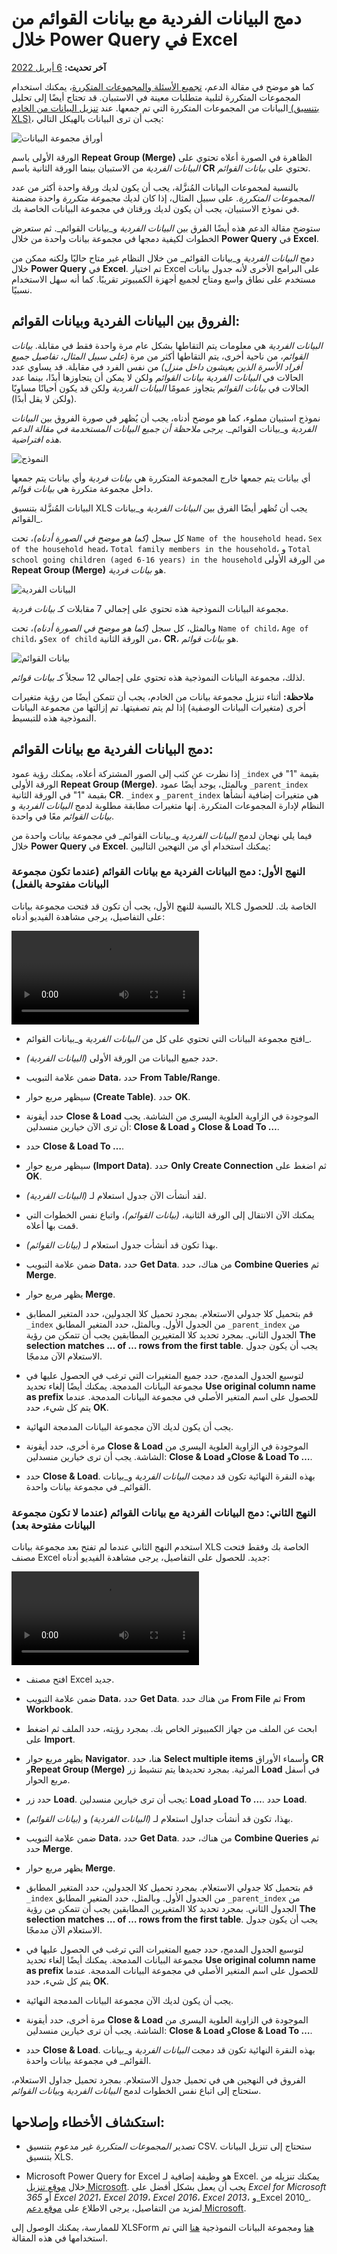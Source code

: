 # دمج البيانات الفردية مع بيانات القوائم من خلال Power Query في Excel
**آخر تحديث:** <a href="https://github.com/kobotoolbox/docs/blob/73dbdbb56448bbfbdb62af8017b71582965291d2/source/merging_dataset_excel_power_query.md" class="reference">6 أبريل 2022</a>

كما هو موضح في مقالة الدعم،
[تجميع الأسئلة والمجموعات المتكررة](group_repeat.md)، يمكنك استخدام
المجموعات المتكررة لتلبية متطلبات معينة في الاستبيان. قد تحتاج أيضًا إلى
تحليل البيانات من المجموعات المتكررة التي تم جمعها. عند
[تنزيل البيانات من الخادم (بتنسيق XLS)](export_download.md)، يجب أن
ترى البيانات بالهيكل التالي:

![أوراق مجموعة البيانات](/images/merging_dataset_excel_power_query/dataset_sheets.png)

الورقة الأولى باسم **Repeat Group (Merge)** الظاهرة في الصورة
أعلاه تحتوي على _البيانات الفردية_ من الاستبيان بينما الورقة الثانية باسم
**CR** تحتوي على _بيانات القوائم_.

<p class="note">
  بالنسبة لمجموعات البيانات المُنزَّلة، يجب أن يكون لديك ورقة واحدة أكثر من عدد
  <em>المجموعات المتكررة</em>. على سبيل المثال، إذا كان لديك
  <em>مجموعة متكررة</em> واحدة مضمنة في نموذج الاستبيان، يجب أن يكون لديك ورقتان
  في مجموعة البيانات الخاصة بك.
</p>

ستوضح مقالة الدعم هذه أيضًا الفرق بين _البيانات الفردية_
و_بيانات القوائم_. ثم ستعرض الخطوات لكيفية دمجها في
مجموعة بيانات واحدة من خلال **Power Query** في **Excel**.

دمج _البيانات الفردية_ و_بيانات القوائم_ من خلال النظام غير
متاح حاليًا ولكنه ممكن من خلال **Power Query** في **Excel**. تم اختيار Excel على البرامج الأخرى لأنه جدول بيانات مستخدم على نطاق واسع ومتاح
لجميع أجهزة الكمبيوتر تقريبًا. كما أنه سهل الاستخدام نسبيًا.

## الفروق بين البيانات الفردية وبيانات القوائم:

_البيانات الفردية_ هي معلومات يتم التقاطها بشكل عام مرة واحدة فقط في
مقابلة. _بيانات القوائم_، من ناحية أخرى، يتم التقاطها أكثر من مرة _(على سبيل المثال،
تفاصيل جميع أفراد الأسرة الذين يعيشون داخل منزل)_ من نفس
الفرد في مقابلة. قد يساوي عدد الحالات في _البيانات الفردية_
_بيانات القوائم_ ولكن لا يمكن أن يتجاوزها أبدًا، بينما عدد الحالات في _بيانات
القوائم_ يتجاوز عمومًا _البيانات الفردية_ ولكن قد يكون أحيانًا مساويًا (ولكن
لا يقل أبدًا).

نموذج استبيان مملوء، كما هو موضح أدناه، يجب أن يُظهر في صورة
الفروق بين _البيانات الفردية_ و_بيانات القوائم_. _يرجى ملاحظة أن جميع البيانات
المستخدمة في مقالة الدعم هذه افتراضية_.

![النموذج](/images/merging_dataset_excel_power_query/form.png)

<p class="note">
  أي بيانات يتم جمعها خارج المجموعة المتكررة هي
  <em>بيانات فردية</em> وأي بيانات يتم جمعها داخل مجموعة متكررة
  هي <em>بيانات قوائم</em>.
</p>

البيانات المُنزَّلة بتنسيق XLS يجب أن تُظهر أيضًا الفرق بين
_البيانات الفردية_ و_بيانات القوائم_.

كل سجل _(كما هو موضح في الصورة أدناه)_، تحت `Name of the household head`،
`Sex of the household head`، `Total family members in the household`، و
`Total school going children (aged 6-16 years) in the household` من
الورقة الأولى **Repeat Group (Merge)** هو _بيانات فردية_.

![البيانات الفردية](/images/merging_dataset_excel_power_query/individual_data.png)

مجموعة البيانات النموذجية هذه تحتوي على إجمالي 7 مقابلات كـ _بيانات فردية_.

وبالمثل، كل سجل _(كما هو موضح في الصورة أدناه)_، تحت `Name of child`،
`Age of child`، و`Sex of child` من الورقة الثانية، **CR**، هو _بيانات
قوائم_.

![بيانات القوائم](/images/merging_dataset_excel_power_query/roster_data.png)

لذلك، مجموعة البيانات النموذجية هذه تحتوي على إجمالي 12 سجلاً كـ _بيانات قوائم_.

<p class="note">
  <strong>ملاحظة:</strong> أثناء تنزيل مجموعة بيانات من الخادم، يجب أن
  تتمكن أيضًا من رؤية متغيرات أخرى (متغيرات البيانات الوصفية) إذا لم يتم
  تصفيتها. تم إزالتها من مجموعة البيانات النموذجية هذه للتبسيط.
</p>

## دمج البيانات الفردية مع بيانات القوائم:

إذا نظرت عن كثب إلى الصور المشتركة أعلاه، يمكنك رؤية عمود `_index` بقيمة "1" في الورقة الأولى **Repeat Group (Merge)**. وبالمثل، يوجد أيضًا
عمود `_parent_index` بقيمة "1" في الورقة الثانية **CR**. `_index` و
`_parent_index` هي متغيرات إضافية أنشأها النظام لإدارة المجموعات المتكررة. إنها متغيرات مطابقة مطلوبة لدمج _البيانات الفردية_ و
_بيانات القوائم_ معًا في واحدة.

فيما يلي نهجان لدمج _البيانات الفردية_ و_بيانات القوائم_ في
مجموعة بيانات واحدة من خلال **Power Query** في **Excel**. يمكنك استخدام أي من
النهجين التاليين:

### النهج الأول: دمج البيانات الفردية مع بيانات القوائم (عندما تكون مجموعة البيانات مفتوحة بالفعل)

بالنسبة للنهج الأول، يجب أن تكون قد فتحت مجموعة بيانات XLS الخاصة بك. للحصول على التفاصيل،
يرجى مشاهدة الفيديو أدناه:

<video controls>
  <source
    src="./_static/files/merging_dataset_excel_power_query/xls_dataset_open.mp4"
    type="video/mp4"
  />
</video>

-   افتح مجموعة البيانات التي تحتوي على كل من _البيانات الفردية_ و_بيانات القوائم_.

-   حدد جميع البيانات من الورقة الأولى _(البيانات الفردية)_.

-   ضمن علامة التبويب **Data**، حدد **From Table/Range**.

-   سيظهر مربع حوار **(Create Table)**. حدد **OK**.

-   حدد أيقونة **Close & Load** الموجودة في الزاوية العلوية اليسرى من
    الشاشة. يجب أن ترى الآن خيارين منسدلين: **Close & Load** و
    **Close & Load To …**.

-   حدد **Close & Load To …**.

-   سيظهر مربع حوار **(Import Data)**. حدد **Only Create
    Connection** ثم اضغط على **OK**.

-   لقد أنشأت الآن جدول استعلام لـ _(البيانات الفردية)_.

-   يمكنك الآن الانتقال إلى الورقة الثانية، _(بيانات القوائم)_، واتباع نفس
    الخطوات التي قمت بها أعلاه.

-   بهذا تكون قد أنشأت جدول استعلام لـ _(بيانات القوائم)_.

-   ضمن علامة التبويب **Data**، حدد **Get Data**. من هناك، حدد **Combine
    Queries** ثم **Merge**.

-   يظهر مربع حوار **Merge**.

-   قم بتحميل كلا جدولي الاستعلام. بمجرد تحميل كلا الجدولين، حدد
    المتغير المطابق `_index` من الجدول الأول. وبالمثل، حدد
    المتغير المطابق `_parent_index` من الجدول الثاني. بمجرد
    تحديد كلا المتغيرين المطابقين يجب أن تتمكن من رؤية **The selection
    matches … of … rows from the first table**. يجب أن يكون جدول الاستعلام الآن
    مدمجًا.

-   لتوسيع الجدول المدمج، حدد جميع المتغيرات التي ترغب في الحصول عليها في
    مجموعة البيانات المدمجة. يمكنك أيضًا إلغاء تحديد **Use original column name as
    prefix** للحصول على اسم المتغير الأصلي في مجموعة البيانات المدمجة. عندما
    يتم كل شيء، حدد **OK**.

-   يجب أن يكون لديك الآن مجموعة البيانات المدمجة النهائية.

-   مرة أخرى، حدد أيقونة **Close & Load** الموجودة في الزاوية العلوية اليسرى
    من الشاشة. يجب أن ترى خيارين منسدلين: **Close & Load**
    و**Close & Load To …**.

-   حدد **Close & Load**. بهذه النقرة النهائية تكون قد دمجت
    _البيانات الفردية_ و_بيانات القوائم_ في مجموعة بيانات واحدة.

### النهج الثاني: دمج البيانات الفردية مع بيانات القوائم (عندما لا تكون مجموعة البيانات مفتوحة بعد)

استخدم النهج الثاني عندما لم تفتح بعد مجموعة بيانات XLS الخاصة بك وفقط
فتحت مصنف Excel جديد. للحصول على التفاصيل، يرجى مشاهدة الفيديو أدناه:

<video controls>
  <source
    src="./_static/files/merging_dataset_excel_power_query/new_excel_workbook.mp4"
    type="video/mp4"
  />
</video>

-   افتح مصنف Excel جديد.

-   ضمن علامة التبويب **Data**، حدد **Get Data**. من هناك حدد **From File**
    ثم **From Workbook**.

-   ابحث عن الملف من جهاز الكمبيوتر الخاص بك. بمجرد رؤيته، حدد الملف ثم
    اضغط على **Import**.

-   يظهر مربع حوار **Navigator**. هنا، حدد **Select multiple items**
    وأسماء الأوراق **CR** و**Repeat Group (Merge)** المرئية.
    بمجرد تحديدها يتم تنشيط زر **Load** في أسفل مربع الحوار.

-   حدد زر **Load**. يجب أن ترى خيارين منسدلين: **Load**
    و**Load To …**. حدد **Load**.

-   بهذا، تكون قد أنشأت جداول استعلام لـ _(البيانات الفردية)_ و
    _(بيانات القوائم)_.

-   ضمن علامة التبويب **Data**، حدد **Get Data**. من هناك، حدد **Combine
    Queries** ثم حدد **Merge**.

-   يظهر مربع حوار **Merge**.

-   قم بتحميل كلا جدولي الاستعلام. بمجرد تحميل كلا الجدولين، حدد
    المتغير المطابق `_index` من الجدول الأول. وبالمثل، حدد
    المتغير المطابق `_parent_index` من الجدول الثاني. بمجرد
    تحديد كلا المتغيرين المطابقين يجب أن تتمكن من رؤية **The selection
    matches … of … rows from the first table**. يجب أن يكون جدول الاستعلام الآن
    مدمجًا.

-   لتوسيع الجدول المدمج، حدد جميع المتغيرات التي ترغب في الحصول عليها في
    مجموعة البيانات المدمجة. يمكنك أيضًا إلغاء تحديد **Use original column name as
    prefix** للحصول على اسم المتغير الأصلي في مجموعة البيانات المدمجة. عندما
    يتم كل شيء، حدد **OK**.

-   يجب أن يكون لديك الآن مجموعة البيانات المدمجة النهائية.

-   مرة أخرى، حدد أيقونة **Close & Load** الموجودة في الزاوية العلوية اليسرى
    من الشاشة. يجب أن ترى خيارين منسدلين: **Close & Load**
    و**Close & Load To …**.

-   حدد **Close & Load**. بهذه النقرة النهائية تكون قد دمجت
    _البيانات الفردية_ و_بيانات القوائم_ في مجموعة بيانات واحدة.

<p class="note">
  الفروق في النهجين هي في تحميل جدول الاستعلام. بمجرد
  تحميل جداول الاستعلام، ستحتاج إلى اتباع نفس الخطوات لدمج
  <em>البيانات الفردية</em> و<em>بيانات القوائم</em>.
</p>

## استكشاف الأخطاء وإصلاحها:

-   تصدير _المجموعات المتكررة_ غير مدعوم بتنسيق CSV. ستحتاج إلى
    تنزيل البيانات بتنسيق XLS.

-   Microsoft Power Query for Excel هو وظيفة إضافية لـ Excel. يمكنك تنزيله
    من خلال
    [موقع تنزيل Microsoft](https://www.microsoft.com/en-us/download/details.aspx?id=39379).
    يجب أن يعمل بشكل أفضل على _Excel for Microsoft 365_ أو _Excel 2021_، _Excel
    2019_، _Excel 2016_، _Excel 2013_، و_Excel 2010_. لمزيد من التفاصيل،
    يرجى الاطلاع على
    [موقع دعم Microsoft](https://support.microsoft.com/en-us/office/about-power-query-in-excel-7104fbee-9e62-4cb9-a02e-5bfb1a6c536a).

<p class="note">
  للممارسة، يمكنك الوصول إلى XLSForm
  <a
    download
    class="reference"
    href="./_static/files/merging_dataset_excel_power_query/repeat_group_(merge).xlsx"
    >هنا</a
  >
  ومجموعة البيانات النموذجية
  <a
    download
    class="reference"
    href="./_static/files/merging_dataset_excel_power_query/repeat_group_(merge)_dataset.xlsx"
    >هنا</a
  >
  التي تم استخدامها في هذه المقالة.
</p>